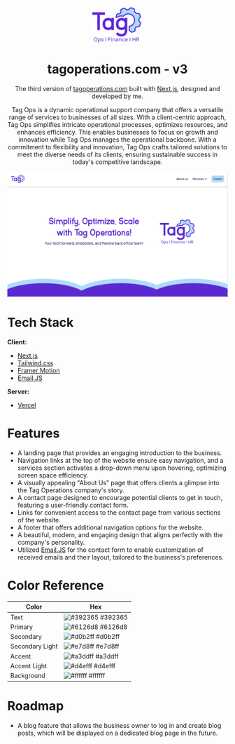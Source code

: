 <div align='center'>
    <Img alt='Logo' src='./public/logos/main-logo.svg' width='120px'/>
</div>
<h1 align='center'>
  tagoperations.com - v3
</h1>

<p align='center'>
  The third version of <a href='https://www.tagoperations.com/' target='_blank'>tagoperations.com</a> built with <a href='https://nextjs.org/' target='_blank'>Next.js</a>, designed and developed by me.
</p>

<p align='center'>
    Tag Ops is a dynamic operational support company that offers a versatile range of services to businesses of all sizes. With a client-centric approach, Tag Ops simplifies intricate operational processes, optimizes resources, and enhances efficiency. This enables businesses to focus on growth and innovation while Tag Ops manages the operational backbone. With a commitment to flexibility and innovation, Tag Ops crafts tailored solutions to meet the diverse needs of its clients, ensuring sustainable success in today's competitive landscape.
</p>

<div align='center'>
    <Img alt='App Screen Shot' src='./public/images/readme.png'>
</div>


# Tech Stack

**Client:** 
- [Next.js](https://nextjs.org/)
- [Tailwind.css](https://tailwindcss.com/)
- [Framer Motion](https://www.framer.com/motion/)
- [Email.JS](https://www.emailjs.com/)

**Server:** 
- [Vercel](https://vercel.com/)


# Features

- A landing page that provides an engaging introduction to the business.
- Navigation links at the top of the website ensure easy navigation, and a services section activates a drop-down menu upon hovering, optimizing screen space efficiency.
- A visually appealing "About Us" page that offers clients a glimpse into the Tag Operations company's story.
- A contact page designed to encourage potential clients to get in touch, featuring a user-friendly contact form.
- Links for convenient access to the contact page from various sections of the website.
- A footer that offers additional navigation options for the website.
- A beautiful, modern, and engaging design that aligns perfectly with the company's personality.
- Utilized [Email.JS](https://www.emailjs.com/) for the contact form to enable customization of received emails and their layout, tailored to the business's preferences.


# Color Reference

| Color             | Hex                                                                |
| ----------------- | ------------------------------------------------------------------ |
| Text | ![#392365](https://via.placeholder.com/10/392365?text=+) #392365|
| Primary | ![#6126d8](https://via.placeholder.com/10/6126d8?text=+) #6126d8 |
| Secondary| ![#d0b2ff](https://via.placeholder.com/10/d0b2ff?text=+) #d0b2ff |
| Secondary Light| ![#e7d8ff](https://via.placeholder.com/10/e7d8ff?text=+) #e7d8ff |
| Accent | ![#a3ddff](https://via.placeholder.com/10/a3ddff?text=+) #a3ddff |
| Accent Light | ![#d4efff](https://via.placeholder.com/10/d4efff?text=+) #d4efff |
| Background| ![#ffffff](https://via.placeholder.com/10/ffffff?text=+) #ffffff |

# Roadmap

- A blog feature that allows the business owner to log in and create blog posts, which will be displayed on a dedicated blog page in the future.